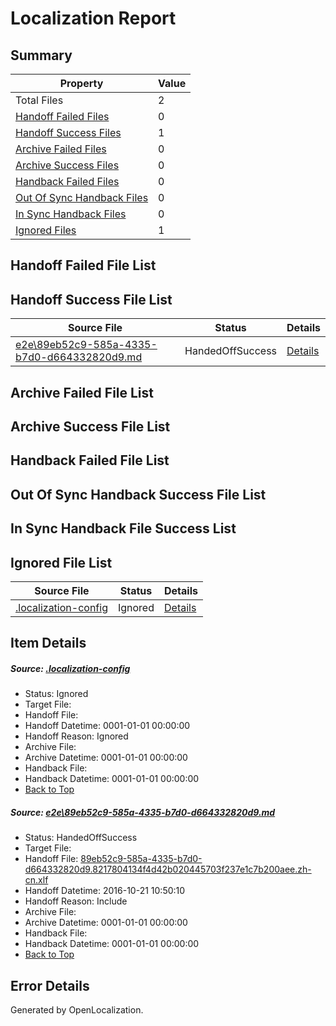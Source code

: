# <a name='report-top'></a> Localization Report

## Summary
 Property | Value 
 -------- | ----- 
 Total Files | 2
[ Handoff Failed Files ](#handoff-failed-list)| 0
[ Handoff Success Files ](#handoff-success-list)| 1
[ Archive Failed Files ](#archive-failed-list)| 0
[ Archive Success Files ](#archive-success-list)| 0
[ Handback Failed Files ](#handback-failed-list)| 0
[ Out Of Sync Handback Files ](#outofsync-handback-success-list)| 0
[ In Sync Handback Files ](#insync-handback-success-list)| 0
[ Ignored Files ](#ignored-list)| 1

## <a name='handoff-failed-list'></a> Handoff Failed File List

## <a name='handoff-success-list'></a> Handoff Success File List
 Source File | Status | Details 
 ----------- | ------ | ------- 
 [e2e\89eb52c9-585a-4335-b7d0-d664332820d9.md](https://github.com/OpenLocalizationTestOrg/ol-test0/blob/c67b7445559a714a2f6d5f7de1ba604127b28acf/e2e/89eb52c9-585a-4335-b7d0-d664332820d9.md) | HandedOffSuccess | [Details](#0f923eb6760975176b63367794542a62b074e7a81)

## <a name='archive-failed-list'></a> Archive Failed File List

## <a name='archive-success-list'></a> Archive Success File List

## <a name='handback-failed-list'></a> Handback Failed File List

## <a name='outofsync-handback-success-list'></a> Out Of Sync Handback Success File List

## <a name='insync-handback-success-list'></a> In Sync Handback File Success List

## <a name='ignored-list'></a> Ignored File List
 Source File | Status | Details 
 ----------- | ------ | ------- 
 [.localization-config](https://github.com/OpenLocalizationTestOrg/ol-test0/blob/c67b7445559a714a2f6d5f7de1ba604127b28acf/.localization-config) | Ignored | [Details](#c268a05ecaa7ec85942ed632c29928ee5bd6da8d0)

## Item Details
##### <a name='c268a05ecaa7ec85942ed632c29928ee5bd6da8d0'></a> Source: [.localization-config](https://github.com/OpenLocalizationTestOrg/ol-test0/blob/c67b7445559a714a2f6d5f7de1ba604127b28acf/.localization-config)
* Status: Ignored
* Target File: 
* Handoff File: 
* Handoff Datetime: 0001-01-01 00:00:00
* Handoff Reason: Ignored
* Archive File: 
* Archive Datetime: 0001-01-01 00:00:00
* Handback File: 
* Handback Datetime: 0001-01-01 00:00:00
* [Back to Top](#report-top)

##### <a name='0f923eb6760975176b63367794542a62b074e7a81'></a> Source: [e2e\89eb52c9-585a-4335-b7d0-d664332820d9.md](https://github.com/OpenLocalizationTestOrg/ol-test0/blob/c67b7445559a714a2f6d5f7de1ba604127b28acf/e2e/89eb52c9-585a-4335-b7d0-d664332820d9.md)
* Status: HandedOffSuccess
* Target File: 
* Handoff File: [89eb52c9-585a-4335-b7d0-d664332820d9.8217804134f4d42b020445703f237e1c7b200aee.zh-cn.xlf](https://github.com/OpenLocalizationTestOrg/ol-test0-handoff/blob/b327f5765364c506072cf7233e9a8e1ad79f6af6/ol-handoff/OpenLocalizationTestOrg/ol-test0-zhcn/shujia/ht/89eb52c9-585a-4335-b7d0-d664332820d9.8217804134f4d42b020445703f237e1c7b200aee.zh-cn.xlf)
* Handoff Datetime: 2016-10-21 10:50:10
* Handoff Reason: Include
* Archive File: 
* Archive Datetime: 0001-01-01 00:00:00
* Handback File: 
* Handback Datetime: 0001-01-01 00:00:00
* [Back to Top](#report-top)


## Error Details

Generated by OpenLocalization.
